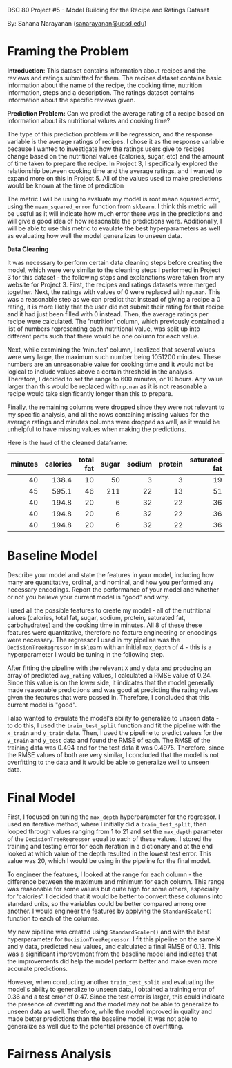 DSC 80 Project #5 - Model Building for the Recipe and Ratings Dataset

By: Sahana Narayanan (sanarayanan@ucsd.edu)

# Framing the Problem

**Introduction**: This dataset contains information about recipes and the reviews and ratings submitted for them. The recipes dataset contains basic information about the name of the recipe, the cooking time, nutrition information, steps and a description. The ratings dataset contains information about the specific reviews given.

**Prediction Problem:** Can we predict the average rating of a recipe based on information about its nutritional values and cooking time?

The type of this prediction problem will be regression, and the response variable is the average ratings of recipes. I chose it as the response variable because I wanted to investigate how the ratings users give to recipes change based on the nutritional values (calories, sugar, etc) and the amount of time taken to prepare the recipe. In Project 3, I specifically explored the relationship between cooking time and the average ratings, and I wanted to expand more on this in Project 5. All of the values used to make predictions would be known at the time of prediction

The metric I will be using to evaluate my model is root mean squared error, using the `mean_squared_error` function from `sklearn`. I think this metric will be useful as it will indicate how much error there was in the predictions and will give a good idea of how reasonable the predictions were. Additionally, I will be able to use this metric to evaulate the best hyperparameters as well as evaluating how well the model generalizes to unseen data. 

**Data Cleaning**

It was necessary to perform certain data cleaning steps before creating the model, which were very similar to the cleaning steps I performed in Project 3 for this dataset - the following steps and explanations were taken from my website for Project 3. First, the recipes and ratings datasets were merged together. Next, the ratings with values of 0 were replaced with `np.nan`. This was a reasonable step as we can predict that instead of giving a recipe a 0 rating, it is more likely that the user did not submit their rating for that recipe and it had just been filled with 0 instead. Then, the average ratings per recipe were calculated. The 'nutrition' column, which previously contained a list of numbers representing each nutritional value, was split up into different parts such that there would be one column for each value. 

Next, while examining the ‘minutes’ column, I realized that several values were very large, the maximum such number being 1051200 minutes. These numbers are an unreasonable value for cooking time and it would not be logical to include values above a certain threshold in the analysis. Therefore, I decided to set the range to 600 minutes, or 10 hours. Any value larger than this would be replaced with `np.nan` as it is not reasonable a recipe would take significantly longer than this to prepare.

Finally, the remaining columns were dropped since they were not relevant to my specific analysis, and all the rows containing missing values for the average ratings and minutes columns were dropped as well, as it would be unhelpful to have missing values when making the predictions. 

Here is the `head` of the cleaned dataframe:

|   minutes |   calories |   total fat |   sugar |   sodium |   protein |   saturated fat |   carbohydrates |   avg_rating |
|----------:|-----------:|------------:|--------:|---------:|----------:|----------------:|----------------:|-------------:|
|        40 |      138.4 |          10 |      50 |        3 |         3 |              19 |               6 |            4 |
|        45 |      595.1 |          46 |     211 |       22 |        13 |              51 |              26 |            5 |
|        40 |      194.8 |          20 |       6 |       32 |        22 |              36 |               3 |            5 |
|        40 |      194.8 |          20 |       6 |       32 |        22 |              36 |               3 |            5 |
|        40 |      194.8 |          20 |       6 |       32 |        22 |              36 |               3 |            5 |

# Baseline Model

Describe your model and state the features in your model, including how many are quantitative, ordinal, and nominal, and how you performed any necessary encodings. Report the performance of your model and whether or not you believe your current model is “good” and why.

I used all the possible features to create my model - all of the nutritional values (calories, total fat, sugar, sodium, protein, saturated fat, carbohydrates) and the cooking time in minutes. All 8 of these these features were quantitative, therefore no feature engineering or encodings were necessary. The regressor I used in my pipeline was the `DecisionTreeRegressor` in `sklearn` with an initial `max_depth` of 4 - this is a hyperparameter I would be tuning in the following step. 

After fitting the pipeline with the relevant `X` and `y` data and producing an array of predicted `avg_rating` values, I calculated a RMSE value of 0.24. Since this value is on the lower side, it indicates that the model generally made reasonable predictions and was good at predicting the rating values given the features that were passed in. Therefore, I concluded that this current model is "good". 

I also wanted to evaulate the model's ability to generalize to unseen data - to do this, I used the `train_test_split` function and fit the pipeline with the `x_train` and `y_train` data. Then, I used the pipeline to predict values for the `y_train` and `y_test` data and found the RMSE of each. The RMSE of the training data was 0.494 and for the test data it was 0.4975. Therefore, since the RMSE values of both are very similar, I concluded that the model is not overfitting to the data and it would be able to generalize well to unseen data. 

# Final Model

First, I focused on tuning the `max_depth` hyperparameter for the regressor. I used an iterative method, where I initially did a `train_test_split`, then looped through values ranging from 1 to 21 and set the `max_depth` parameter of the `DecisionTreeRegressor` equal to each of these values. I stored the training and testing error for each iteration in a dictionary and at the end looked at which value of the depth resulted in the lowest test error. This value was 20, which I would be using in the pipeline for the final model. 

To engineer the features, I looked at the range for each column - the difference between the maximum and minimum for each column. This range was reasonable for some values but quite high for some others, especially for 'calories'. I decided that it would be better to convert these columns into standard units, so the variables could be better compared among one another. I would engineer the features by applying the `StandardScaler()` function to each of the columns. 

My new pipeline was created using `StandardScaler()` and with the best hyperparameter for `DecisionTreeRegressor`. I fit this pipeline on the same X and y data, predicted new values, and calculated a final RMSE of 0.13. This was a significant improvement from the baseline model and indicates that the improvements did help the model perform better and make even more accurate predictions. 

However, when conducting another `train_test_split` and evaluating the model's ability to generalize to unseen data, I obtained a training error of 0.36 and a test error of 0.47. Since the test error is larger, this could indicate the presence of overfitting and the model may not be able to generalize to unseen data as well. Therefore, while the model improved in quality and made better predictions than the baseline model, it was not able to generalize as well due to the potential presence of overfitting. 

# Fairness Analysis



